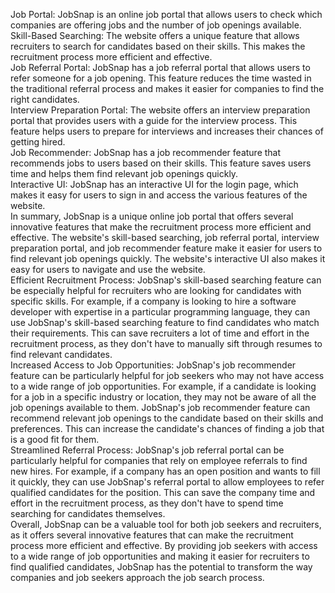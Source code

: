 Job Portal: JobSnap is an online job portal that allows users to check which companies are offering jobs and the number of job openings available.
<br>
Skill-Based Searching: The website offers a unique feature that allows recruiters to search for candidates based on their skills. This makes the recruitment process more efficient and effective.
<br>
Job Referral Portal: JobSnap has a job referral portal that allows users to refer someone for a job opening. This feature reduces the time wasted in the traditional referral process and makes it easier for companies to find the right candidates.
<br>
Interview Preparation Portal: The website offers an interview preparation portal that provides users with a guide for the interview process. This feature helps users to prepare for interviews and increases their chances of getting hired.
<br>
Job Recommender: JobSnap has a job recommender feature that recommends jobs to users based on their skills. This feature saves users time and helps them find relevant job openings quickly.
<br>
Interactive UI: JobSnap has an interactive UI for the login page, which makes it easy for users to sign in and access the various features of the website.
<br>
In summary, JobSnap is a unique online job portal that offers several innovative features that make the recruitment process more efficient and effective. The website's skill-based searching, job referral portal, interview preparation portal, and job recommender feature make it easier for users to find relevant job openings quickly. The website's interactive UI also makes it easy for users to navigate and use the website.
<br>
Efficient Recruitment Process: JobSnap's skill-based searching feature can be especially helpful for recruiters who are looking for candidates with specific skills. For example, if a company is looking to hire a software developer with expertise in a particular programming language, they can use JobSnap's skill-based searching feature to find candidates who match their requirements. This can save recruiters a lot of time and effort in the recruitment process, as they don't have to manually sift through resumes to find relevant candidates.
<br>
Increased Access to Job Opportunities: JobSnap's job recommender feature can be particularly helpful for job seekers who may not have access to a wide range of job opportunities. For example, if a candidate is looking for a job in a specific industry or location, they may not be aware of all the job openings available to them. JobSnap's job recommender feature can recommend relevant job openings to the candidate based on their skills and preferences. This can increase the candidate's chances of finding a job that is a good fit for them.
<br>
Streamlined Referral Process: JobSnap's job referral portal can be particularly helpful for companies that rely on employee referrals to find new hires. For example, if a company has an open position and wants to fill it quickly, they can use JobSnap's referral portal to allow employees to refer qualified candidates for the position. This can save the company time and effort in the recruitment process, as they don't have to spend time searching for candidates themselves.
<br>
Overall, JobSnap can be a valuable tool for both job seekers and recruiters, as it offers several innovative features that can make the recruitment process more efficient and effective. By providing job seekers with access to a wide range of job opportunities and making it easier for recruiters to find qualified candidates, JobSnap has the potential to transform the way companies and job seekers approach the job search process.
